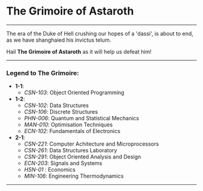# The Grimoire of Astaroth
---

The era of the Duke of Hell crushing our hopes of a 'dassi', is about to end, as we have shanghaied his invictus telum.

Hail **The Grimoire of Astaroth** as it will help us defeat him!

---

### Legend to The Grimoire:

- **1-1**:
	- *CSN-103*: Object Oriented Programming
- **1-2**:
	- *CSN-102*: Data Structures
	- *CSN-106*: Discrete Structures
	- *PHN-006*: Quantum and Statistical Mechanics
	- *MAN-010*: Optimisation Techniques
	- *ECN-102*: Fundamentals of Electronics
- **2-1**:
  	- *CSN-221*: Computer Achitecture and Microprocessors
	- *CSN-261*: Data Structures Laboratory
	- *CSN-291*: Object Oriented Analysis and Design
	- *ECN-203*: Signals and Systems
	- *HSN-01* : Economics
	- *MIN-106*: Engineering Thermodynamics

---
